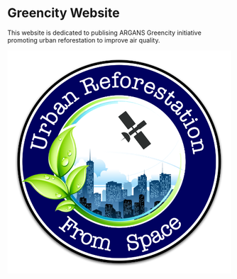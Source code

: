 # Greencity Website

This website is dedicated to publising ARGANS Greencity initiative promoting urban reforestation to improve air quality.

![Greencity Logo](https://github.com/ARGANS/greencity.argans.eu/blob/main/img/UrbanReforestation.png?raw=true)
